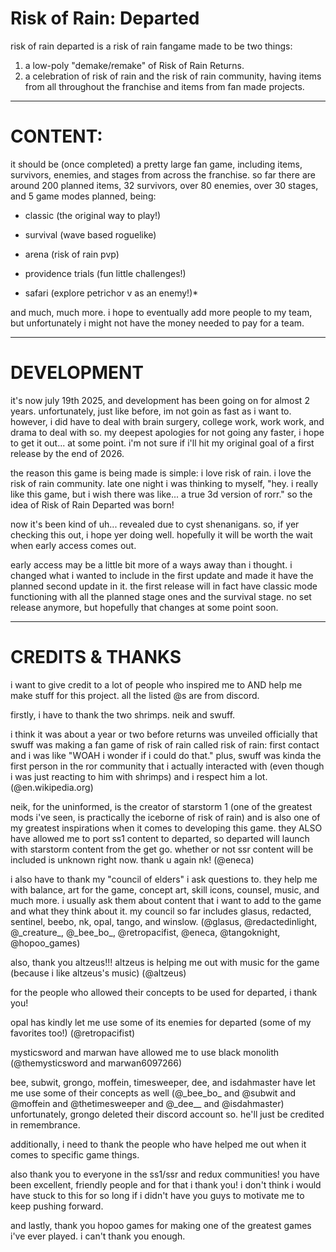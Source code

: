 # Risk of Rain: Departed
risk of rain departed is a risk of rain fangame made to be two things:
1. a low-poly "demake/remake" of Risk of Rain Returns.
2. a celebration of risk of rain and the risk of rain community, having items from all throughout the franchise and items from fan made projects.

----------
# CONTENT:

it should be (once completed) a pretty large fan game, including items, survivors, enemies, and stages from across the franchise. so far there are around 200 planned items, 32 survivors, over 80 enemies, over 30 stages, and 5 game modes planned, being:

- classic (the original way to play!)

- survival (wave based roguelike)

- arena (risk of rain pvp)

- providence trials (fun little challenges!)

- safari (explore petrichor v as an enemy!)*

and much, much more. i hope to eventually add more people to my team, but unfortunately i might not have the money needed to pay for a team.

----------
# DEVELOPMENT

it's now july 19th 2025, and development has been going on for almost 2 years. unfortunately, just like before, im not goin as fast as i want to. however, i did have to deal with brain surgery, college work, work work, and drama to deal with so. my deepest apologies for not going any faster, i hope to get it out... at some point. i'm not sure if i'll hit my original goal of a first release by the end of 2026.

the reason this game is being made is simple: i love risk of rain. i love the risk of rain community. late one night i was thinking to myself, "hey. i really like this game, but i wish there was like... a true 3d version of rorr."
so the idea of Risk of Rain Departed was born! 

now it's been kind of uh... revealed due to cyst shenanigans. so, if yer checking this out, i hope yer doing well. hopefully it will be worth the wait when early access comes out.

early access may be a little bit more of a ways away than i thought. i changed what i wanted to include in the first update and made it have the planned second update in it. the first release will in fact have classic mode functioning with all the planned stage ones and the survival stage. no set release anymore, but hopefully that changes at some point soon.

----------
# CREDITS & THANKS
i want to give credit to a lot of people who inspired me to AND help me make stuff for this project. all the listed @s are from discord. 

firstly, i have to thank the two shrimps. neik and swuff. 

i think it was about a year or two before returns was unveiled officially that swuff was making a fan game of risk of rain called risk of rain: first contact and i was like "WOAH i wonder if i could do that." plus, swuff was kinda the first person in the ror community that i actually interacted with (even though i was just reacting to him with shrimps) and i respect him a lot. (@en.wikipedia.org)

neik, for the uninformed, is the creator of starstorm 1 (one of the greatest mods i've seen, is practically the iceborne of risk of rain) and is also one of my greatest inspirations when it comes to developing this game. they ALSO have allowed me to port ss1 content to departed, so departed will launch with starstorm content from the get go. whether or not ssr content will be included is unknown right now. thank u again nk! (@eneca)

i also have to thank my "council of elders" i ask questions to. they help me with balance, art for the game, concept art, skill icons, counsel, music, and much more. i usually ask them about content that i want to add to the game and what they think about it. my council so far includes glasus, redacted, sentinel, beebo, nk, opal, tango, and winslow. (@glasus, @redactedinlight, @\_creature_, @\_bee_bo_, @retropacifist, @eneca, @tangoknight, @hopoo_games)

also, thank you altzeus!!!
altzeus is helping me out with music for the game (because i like altzeus's music) (@altzeus)

for the people who allowed their concepts to be used for departed, i thank you!

opal has kindly let me use some of its enemies for departed (some of my favorites too!) (@retropacifist)

mysticsword and marwan have allowed me to use black monolith (@themysticsword and marwan6097266)

bee, subwit, grongo, moffein, timesweeper, dee, and isdahmaster have let me use some of their concepts as well (@\_bee_bo_ and @subwit and @moffein and @thetimesweeper and @\_dee__ and @isdahmaster)
unfortunately, grongo deleted their discord account so. he'll just be credited in remembrance. 

additionally, i need to thank the people who have helped me out when it comes to specific game things.

also thank you to everyone in the ss1/ssr and redux communities! you have been excellent, friendly people and for that i thank you! i don't think i would have stuck to this for so long if i didn't have you guys to motivate me to keep pushing forward.

and lastly, thank you hopoo games for making one of the greatest games i've ever played. i can't thank you enough.
